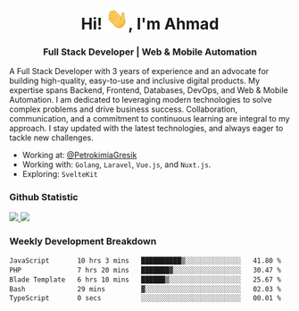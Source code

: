 <h1 align="center">Hi! <img src="https://raw.githubusercontent.com/ABSphreak/ABSphreak/master/gifs/Hi.gif" width="40px" />, I'm Ahmad</h1>


<h3 align="center">Full Stack Developer | Web & Mobile Automation </h3>

A Full Stack Developer with 3 years of experience and an advocate for building high-quality, easy-to-use and inclusive digital products. My expertise spans Backend, Frontend, Databases, DevOps, and Web & Mobile Automation. I am dedicated to leveraging modern technologies to solve complex problems and drive business success. Collaboration, communication, and a commitment to continuous learning are integral to my approach. I stay updated with the latest technologies, and always eager to tackle new challenges.

- Working at: [@PetrokimiaGresik](https://petrokimia-gresik.com)
- Working with: `Golang`, `Laravel`, `Vue.js`, and `Nuxt.js`.
- Exploring: `SvelteKit`

  
### Github Statistic
<p align="left">
<a href="https://github.com/ahmadlaiq97">
  <img height="180em" src="https://github-readme-stats-eight-theta.vercel.app/api?username=ahmadlaiq&show_icons=true&theme=algolia&include_all_commits=true&count_private=true"/>
  <img height="180em" src="https://github-readme-stats-eight-theta.vercel.app/api/top-langs/?username=ahmadlaiq&layout=compact&langs_count=8&theme=algolia"/>
</a>
</p>


### Weekly Development Breakdown
<!--START_SECTION:waka-->

```txt
JavaScript       10 hrs 3 mins   ██████████▒░░░░░░░░░░░░░░   41.80 %
PHP              7 hrs 20 mins   ███████▓░░░░░░░░░░░░░░░░░   30.47 %
Blade Template   6 hrs 10 mins   ██████▒░░░░░░░░░░░░░░░░░░   25.67 %
Bash             29 mins         ▓░░░░░░░░░░░░░░░░░░░░░░░░   02.03 %
TypeScript       0 secs          ░░░░░░░░░░░░░░░░░░░░░░░░░   00.01 %
```

<!--END_SECTION:waka-->
